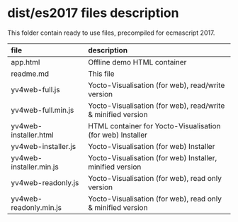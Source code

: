 <h1>dist/es2017 files description</h1>

This folder contain ready to use files, precompiled for ecmascript 2017.


| file                     | description |
|:-------------------------|:------------|
|app.html                  |Offline demo HTML container| 
|readme.md                 |This file|
|yv4web-full.js            |Yocto-Visualisation (for web), read/write version|
|yv4web-full.min.js        |Yocto-Visualisation (for web), read/write & minified version|
|yv4web-installer.html     |HTML container for Yocto-Visualisation (for web) Installer  | 
|yv4web-installer.js       |Yocto-Visualisation (for web) Installer |
|yv4web-installer.min.js   |Yocto-Visualisation (for web) Installer, minified version |
|yv4web-readonly.js        |Yocto-Visualisation (for web), read only version|
|yv4web-readonly.min.js    |Yocto-Visualisation (for web), read only & minified version|

